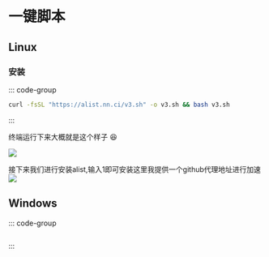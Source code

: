 # 一键脚本

## Linux

### 安装

::: code-group

```bash [正式版]
curl -fsSL "https://alist.nn.ci/v3.sh" -o v3.sh && bash v3.sh
```

:::

终端运行下来大概就是这个样子 :satisfied:

![](./alist_install1.png)

接下来我们进行安装alist,输入1即可安装这里我提供一个github代理地址进行加速 <CopyLink text="点击复制链接" link="https://ghfast.top/" /> ![](./alist_install2.png)

## Windows

::: code-group

```bash

```

:::
